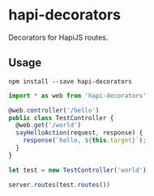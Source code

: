 # hapi-decorators

Decorators for HapiJS routes.

## Usage

```no-highlight
npm install --save hapi-decorators
```

```js
import * as web from 'hapi-decorators'

@web.controller('/hello')
public class TestController {
  @web.get('/world')
  sayHelloAction(request, response) {
    response(`hello, ${this.target}`);
  }
}

let test = new TestController('world')

server.routes(test.routes())
```
